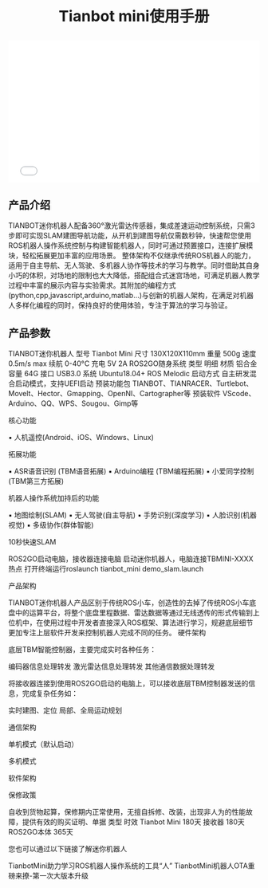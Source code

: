 <p style="font-size:30px; font-weight: bolder; text-align:center "> Tianbot mini使用手册</p>


<div style="position: relative; padding-bottom: 56.25%; height: 0;">
  <iframe src="//player.bilibili.com/player.html?aid=636973249&bvid=BV1zb4y1x7Cd&cid=541496541&p=1&autoplay=0" scrolling="no" border="0" frameborder="no" framespacing="0" allowfullscreen="true" style="position: absolute; top: 0; left: 0; width: 100%; height: 100%;"> </iframe>
</div>

## 产品介绍

TIANBOT迷你机器人配备360°激光雷达传感器，集成差速运动控制系统，只需3步即可实现SLAM建图导航功能，从开机到建图导航仅需数秒钟，快速帮您使用ROS机器人操作系统控制与构建智能机器人，同时可通过预置接口，连接扩展模块，轻松拓展更加丰富的应用场景。
整体架构不仅继承传统ROS机器人的能力，适用于自主导航、无人驾驶、多机器人协作等技术的学习与教学。同时借助其自身小巧的体积，对场地的限制也大大降低，搭配组合式迷宫场地，可满足机器人教学过程中丰富的展示内容与实验需求。其附加的编程方式(python,cpp,javascript,arduino,matlab...)与创新的机器人架构，在满足对机器人多样化编程的同时，保持良好的使用体验，专注于算法的学习与验证。

## 产品参数
TIANBOT迷你机器人
型号	Tianbot Mini
尺寸	130X120X110mm
重量	500g
速度	0.5m/s max
续航	0-40°C
充电	5V 2A
ROS2GO随身系统
类型	明细
材质	铝合金
容量	64G
接口	USB3.0
系统	Ubuntu18.04+ ROS Melodic
启动方式	自主研发混合启动模式，支持UEFI启动
预装功能包	TIANBOT、TIANRACER、Turtlebot、Movelt、Hector、Gmapping、OpenNI、Cartographer等
预装软件	VScode、Arduino、QQ、WPS、Sougou、Gimp等

核心功能

▪ 人机遥控(Android、iOS、Windows、Linux)

拓展功能

▪ ASR语音识别 (TBM语音拓展)
▪ Arduino编程 (TBM编程拓展)
▪ 小爱同学控制 (TBM第三方拓展)

机器人操作系统加持后的功能

▪ 地图绘制(SLAM)
▪ 无人驾驶(自主导航)
▪ 手势识别(深度学习)
▪ 人脸识别(机器视觉)
▪ 多级协作(群体智能)

10秒快速SLAM

ROS2GO启动电脑，接收器连接电脑
启动迷你机器人，电脑连接TBMINI-XXXX热点
打开终端运行roslaunch tianbot_mini demo_slam.launch

产品架构

TIANBOT迷你机器人产品区别于传统ROS小车，创造性的去掉了传统ROS小车底盘中的运算平台，将整个底盘里程数据、雷达数据等通过无线透传的形式传输到上位机中，在使用过程中开发者直接深入ROS框架、算法进行学习，规避底层细节更加专注上层软件开发来控制机器人完成不同的任务。
硬件架构


底层TBM智能控制器，主要完成实时各种任务：

编码器信息处理转发
激光雷达信息处理转发
其他通信数据处理转发

将接收器连接到使用ROS2GO启动的电脑上，可以接收底层TBM控制器发送的信息，完成复杂任务如：

实时建图、定位
局部、全局运动规划

通信架构

单机模式（默认启动）

多机模式

软件架构

保修政策

自收到货物起算，保修期内正常使用，无擅自拆修、改装，出现非人为的性能故障，提供有效的购买证明、单据
类型	时效
Tianbot Mini	180天
接收器	180天
ROS2GO本体	365天

您也可以通过以下链接了解迷你机器人

TianbotMini助力学习ROS机器人操作系统的工具“人”
TianbotMini机器人OTA重磅来撩-第一次大版本升级